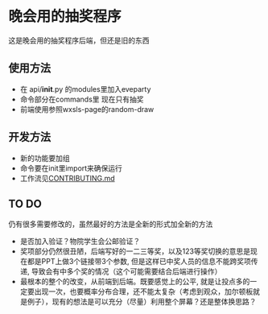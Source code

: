 # 晚会用的抽奖程序

这是晚会用的抽奖程序后端，但还是旧的东西

## 使用方法

 - 在 api/__init__.py 的modules里加入eveparty
 - 命令部分在commands里 现在只有抽奖
 - 前端使用参照wxsls-page的random-draw

## 开发方法

 - 新的功能要加组
 - 命令要在init里import来确保运行
 - 工作流见[CONTRIBUTING.md](CONTRIBUTING.md)

## TO DO

仍有很多需要修改的，虽然最好的方法是全新的形式加全新的方法
 - 是否加入验证？物院学生会公邮验证？
 - 奖项部分仍然很丑陋，后端写好的一二三等奖，以及123等奖切换的意思是现在都是PPT上做3个链接带3个参数, 但是这样已中奖人员的信息不能跨奖项传递, 导致会有中多个奖的情况（这个可能需要结合后端进行操作）
 - 最根本的整个的改变，从前端到后端。既要感觉上的公平, 就是让投点多的一定要出现一次，也要概率分布合理，还不能太复杂（考虑到观众，加尔顿板就是例子），现有的想法是可以充分（尽量）利用整个屏幕？还是整体换思路？

